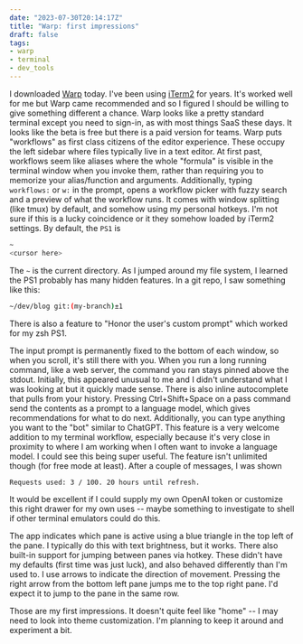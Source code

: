 ```yaml
---
date: "2023-07-30T20:14:17Z"
title: "Warp: first impressions"
draft: false
tags:
- warp
- terminal
- dev_tools
---
```


I downloaded [Warp](https://www.warp.dev/) today.
I've been using [iTerm2](https://iterm2.com/) for years.
It's worked well for me but Warp came recommended and so I figured I should be willing to give something different a chance.
Warp looks like a pretty standard terminal except you need to sign-in, as with most things SaaS these days.
It looks like the beta is free but there is a paid version for teams.
Warp puts "workflows" as first class citizens of the editor experience.
These occupy the left sidebar where files typically live in a text editor.
At first past, workflows seem like aliases where the whole "formula" is visible in the terminal window when you invoke them, rather than requiring you to memorize your alias/function and arguments.
Additionally, typing `workflows:` or `w:` in the prompt, opens a workflow picker with fuzzy search and a preview of what the workflow runs.
It comes with window splitting (like tmux) by default, and somehow using my personal hotkeys.
I'm not sure if this is a lucky coincidence or it they somehow loaded by iTerm2 settings.
By default, the `PS1` is

```sh
~
<cursor here>
```

The `~` is the current directory.
As I jumped around my file system, I learned the PS1 probably has many hidden features.
In a git repo, I saw something like this:

```sh
~/dev/blog git:(my-branch)±1
```

There is also a feature to "Honor the user's custom prompt" which worked for my zsh PS1.

The input prompt is permanently fixed to the bottom of each window, so when you scroll, it's still there with you.
When you run a long running command, like a web server, the command you ran stays pinned above the stdout.
Initially, this appeared unusual to me and I didn't understand what I was looking at but it quickly made sense.
There is also inline autocomplete that pulls from your history.
Pressing Ctrl+Shift+Space on a pass command send the contents as a prompt to a language model, which gives recommendations for what to do next.
Additionally, you can type anything you want to the "bot" similar to ChatGPT.
This feature is a very welcome addition to my terminal workflow, especially because it's very close in proximity to where I am working when I often want to invoke a language model.
I could see this being super useful.
The feature isn't unlimited though (for free mode at least).
After a couple of messages, I was shown

```text
Requests used: 3 / 100. 20 hours until refresh.
```

It would be excellent if I could supply my own OpenAI token or customize this right drawer for my own uses -- maybe something to investigate to shell if other terminal emulators could do this.

The app indicates which pane is active using a blue triangle in the top left of the pane.
I typically do this with text brightness, but it works.
There also built-in support for jumping between panes via hotkey.
These didn't have my defaults (first time was just luck), and also behaved differently than I'm used to.
I use arrows to indicate the direction of movement.
Pressing the right arrow from the bottom left pane jumps me to the top right pane.
I'd expect it to jump to the pane in the same row.

Those are my first impressions.
It doesn't quite feel like "home" -- I may need to look into theme customization.
I'm planning to keep it around and experiment a bit.
